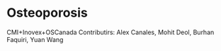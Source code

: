 # Osteoporosis
CMI+Inovex+OSCanada
Contributirs: Alex Canales, Mohit Deol, Burhan Faquiri, Yuan Wang
